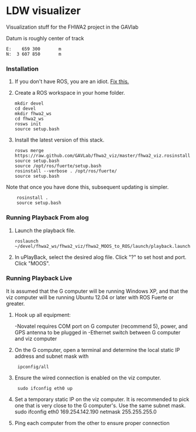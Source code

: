# LDW visualizer #

Visualization stuff for the FHWA2 project in the GAVlab

Datum is roughly center of track
	
	E: 	  659 300  		m
	N: 	3 607 850   	m


### Installation ###

1. 	If you don't have ROS, you are an idiot. [Fix this.](http://www.ros.org/wiki/ROS/Installation)
2.	Create a ROS workspace in your home folder.

		mkdir devel
		cd devel
		mkdir fhwa2_ws
		cd fhwa2_ws
		rosws init
		source setup.bash

3. 	Install the latest version of this stack.

		rosws merge https://raw.github.com/GAVLab/fhwa2_viz/master/fhwa2_viz.rosinstall
		source setup.bash
		source /opt/ros/fuerte/setup.bash
		rosinstall --verbose . /opt/ros/fuerte/
		source setup.bash

Note that once you have done this, subsequent updating is simpler.

		rosinstall .
		source setup.bash


### Running Playback From alog ###

1.	Launch the playback file.
		
		roslaunch ~/devel/fhwa2_ws/fhwa2_viz/fhwa2_MOOS_to_ROS/launch/playback.launch

2. 	In uPlayBack, select the desired alog file. Click "?" to set host and port. Click "MOOS".


### Running Playback Live ###
It is assumed that the G computer will be running Windows XP, and that the viz computer will be running Ubuntu 12.04 or later with ROS Fuerte or greater.

1. Hook up all equipment:
	
	-Novatel requires COM port on G computer (recommend 5), power, and GPS antenna to be plugged in
	-Ethernet switch between G computer and viz computer

2. On the G computer, open a terminal and determine the local static IP address and subnet mask with

		ipconfig/all

4. Ensure the wired connection is enabled on the viz computer.

		sudo ifconfig eth0 up

3. Set a temporary static IP on the viz computer. It is recommended to pick one that is very close to the G computer's. Use the same subnet mask.
		sudo ifconfig eth0 169.254.142.190 netmask 255.255.255.0

5. Ping each computer from the other to ensure proper connection